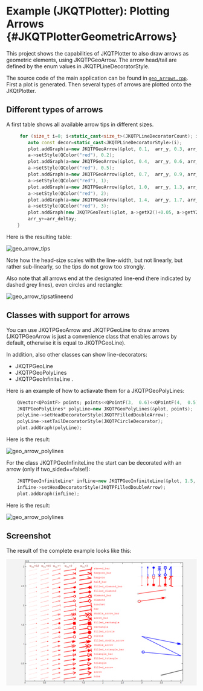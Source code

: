 # Example (JKQTPlotter): Plotting Arrows                                      {#JKQTPlotterGeometricArrows}



This project shows the capabilities of JKQTPlotter to also draw arrows as geometric elements, using JKQTPGeoArrow. The arrow head/tail are defined by the enum values in JKQTPLineDecoratorStyle.

The source code of the main application can be found in  [`geo_arrows.cpp`](https://github.com/jkriege2/JKQtPlotter/tree/master/examples/geo_arrows/geo_arrows.cpp). First a plot is generated. Then several types of arrows are plotted onto the JKQtPlotter.

## Different types of arrows

A first table shows all available arrow tips in different sizes.
```.cpp
     for (size_t i=0; i<static_cast<size_t>(JKQTPLineDecoratorCount); i++) {
        auto const decor=static_cast<JKQTPLineDecoratorStyle>(i);
        plot.addGraph(a=new JKQTPGeoArrow(&plot, 0.1,  arr_y, 0.3, arr_y+0.05, decor, JKQTPNoDecorator));
		a->setStyle(QColor("red"), 0.2);
        plot.addGraph(a=new JKQTPGeoArrow(&plot, 0.4,  arr_y, 0.6, arr_y+0.05, decor, JKQTPNoDecorator));
		a->setStyle(QColor("red"), 0.5);
        plot.addGraph(a=new JKQTPGeoArrow(&plot, 0.7,  arr_y, 0.9, arr_y+0.05, decor, JKQTPNoDecorator));
		a->setStyle(QColor("red"), 1);
        plot.addGraph(a=new JKQTPGeoArrow(&plot, 1.0,  arr_y, 1.3, arr_y+0.05, decor, JKQTPNoDecorator));
		a->setStyle(QColor("red"), 2);
        plot.addGraph(a=new JKQTPGeoArrow(&plot, 1.4,  arr_y, 1.7, arr_y+0.05, decor, JKQTPNoDecorator));
		a->setStyle(QColor("red"), 3);
        plot.addGraph(new JKQTPGeoText(&plot, a->getX2()+0.05, a->getY2(), "\\verb{"+JKQTPLineDecoratorStyle2String(decor)+"}", 12, a->getLineColor()));
        arr_y+=arr_deltay;
    }
```

Here is the resulting table:

![geo_arrow_tips](https://raw.githubusercontent.com/jkriege2/JKQtPlotter/master/doc/images/geo_arrow_tips.png)

Note how the head-size scales with the line-width, but not linearly, but rather sub-linearly, so the tips do not grow too strongly.

Also note that all arrows end at the designated line-end (here indicated by dashed grey lines), even circles and rectangle:

![geo_arrow_tipsatlineend](https://raw.githubusercontent.com/jkriege2/JKQtPlotter/master/doc/images/geo_arrow_tipsatlineend.png)

## Classes with support for arrows

You can use JKQTPGeoArrow and JKQTPGeoLine to draw arrows (JKQTPGeoArrow is just a convenience class that enables arrows by default, otherwise it is equal to JKQTPGeoLine).

In addition, also other classes can show line-decorators:
  - JKQTPGeoLine
  - JKQTPGeoPolyLines
  - JKQTPGeoInfiniteLine
.

Here is an example of how to actiavate them for a JKQTPGeoPolyLines:

```.cpp
    QVector<QPointF> points; points<<QPointF(3,  0.6)<<QPointF(4,  0.5)<<QPointF(3,  1.2)<<QPointF(4,  1.0);
    JKQTPGeoPolyLines* polyLine=new JKQTPGeoPolyLines(&plot, points);
    polyLine->setHeadDecoratorStyle(JKQTPFilledDoubleArrow);
    polyLine->setTailDecoratorStyle(JKQTPCircleDecorator);
    plot.addGraph(polyLine);
```

Here is the result:

![geo_arrow_polylines](https://raw.githubusercontent.com/jkriege2/JKQtPlotter/master/doc/images/geo_arrow_polylines.png)

For the class JKQTPGeoInfiniteLine the start can be decorated with an arrow (only if two_sided==false!):

```.cpp
    JKQTPGeoInfiniteLine* infLine=new JKQTPGeoInfiniteLine(&plot, 1.5, 0.2, 1, 0.25);
    infLine->setHeadDecoratorStyle(JKQTPFilledDoubleArrow);
    plot.addGraph(infLine);
```

Here is the result:

![geo_arrow_polylines](https://raw.githubusercontent.com/jkriege2/JKQtPlotter/master/doc/images/geo_arrow_inflines.png)

## Screenshot

The result of the complete example looks like this:

![geo_arrows](https://raw.githubusercontent.com/jkriege2/JKQtPlotter/master/screenshots/geo_arrows.png)



